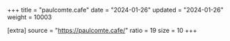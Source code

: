 +++
title = "paulcomte.cafe"
date = "2024-01-26"
updated = "2024-01-26"
weight = 10003

[extra]
source = "https://paulcomte.cafe/"
ratio = 19
size = 10
+++
